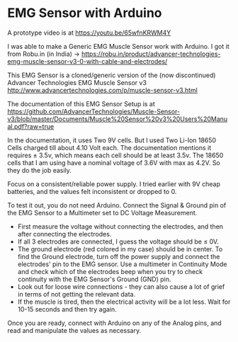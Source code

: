 # EMG Sensor with Arduino

A prototype video is at https://youtu.be/65wfnKRWM4Y

I was able to make a Generic EMG Muscle Sensor work with Arduino. I got it from Robu.in (in India) → https://robu.in/product/advancer-technologies-emg-muscle-sensor-v3-0-with-cable-and-electrodes/

This EMG Sensor is a cloned/generic version of the (now discontinued) Advancer Technologies EMG Muscle Sensor v3
http://www.advancertechnologies.com/p/muscle-sensor-v3.html

The documentation of this EMG Sensor Setup is at
https://github.com/AdvancerTechnologies/Muscle-Sensor-v3/blob/master/Documents/Muscle%20Sensor%20v3%20Users%20Manual.pdf?raw=true


In the documentation, it uses Two 9V cells. But I used Two Li-Ion 18650 Cells charged till about 4.10 Volt each. The documentation mentions it requires ± 3.5v, which means each cell should be at least 3.5v. The 18650 cells that I am using have a nominal voltage of 3.6V with max as 4.2V. So they do the job easily.

Focus on a consistent/reliable power supply. I tried earlier with 9V cheap batteries, and the values felt inconsistent or dropped to 0.

To test it out, you do not need Arduino.
Connect the Signal & Ground pin of the EMG Sensor to a Multimeter set to DC Voltage Measurement.
- First measure the voltage without connecting the electrodes, and then after connecting the electrodes.
- If all 3 electrodes are connected, I guess the voltage should be ≤ 0V.
- The ground electrode (red colored in my case) should be in center. To find the Ground electrode, turn off the power supply and connect the electrodes' pin to the EMG sensor. Use a multimeter in Continuity Mode and check which of the electrodes beep when you try to check continuity with the EMG Sensor's Ground (GND) pin.
- Look out for loose wire connections - they can also cause a lot of grief in terms of not getting the relevant data.
- If the muscle is tired, then the electrical activity will be a lot less. Wait for 10-15 seconds and then try again.

Once you are ready, connect with Arduino on any of the Analog pins, and read and manipulate the values as necessary.
